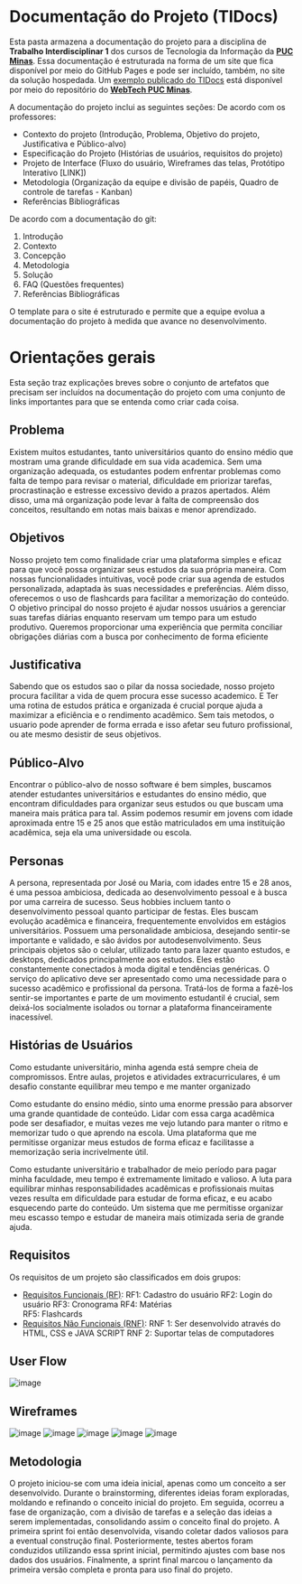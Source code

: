 # Documentação do Projeto (TIDocs)

Esta pasta armazena a documentação do projeto para a disciplina de **Trabalho Interdisciplinar 1** dos cursos de Tecnologia da Informação da **[PUC Minas](https://pucminas.br)**. Essa documentação é estruturada na forma de um site que fica disponível por meio do GitHub Pages e pode ser incluído, também, no site da solução hospedada. Um [exemplo publicado do TIDocs](https://webtech-puc-minas.github.io/ti1-template/) está disponível por meio do repositório do **[WebTech PUC Minas](https://github.com/webtech-pucminas)**.

A documentação do projeto inclui as seguintes seções:
De acordo com os professores:
- Contexto do projeto (Introdução, Problema, Objetivo do projeto, Justificativa e Público-alvo)
- Especificação do Projeto (Histórias de usuários, requisitos do projeto)
- Projeto de Interface (Fluxo do usuário, Wireframes das telas, Protótipo Interativo [LINK])
- Metodologia (Organização da equipe e divisão de papéis, Quadro de controle de tarefas - Kanban) 
- Referências Bibliográficas

De acordo com a documentação do git:
1. Introdução
2. Contexto
3. Concepção
4. Metodologia
5. Solução
6. FAQ (Questões frequentes)
7. Referências Bibliográficas

O template para o site é estruturado e permite que a equipe evolua a documentação do projeto à medida que avance no desenvolvimento.

# Orientações gerais

Esta seção traz explicações breves sobre o conjunto de artefatos que precisam ser incluídos na documentação do projeto com uma conjunto de links importantes para que se entenda como criar cada coisa. 

## Problema

Existem muitos estudantes, tanto universitários quanto do ensino médio que mostram uma grande dificuldade em sua vida academica. Sem uma organização adequada, os estudantes podem enfrentar problemas como falta de tempo para revisar o material, dificuldade em priorizar tarefas, procrastinação e estresse excessivo devido a prazos apertados. Além disso, uma má organização pode levar à falta de compreensão dos conceitos, resultando em notas mais baixas e menor aprendizado.


## Objetivos

Nosso projeto tem como finalidade criar uma plataforma simples e eficaz para que você possa organizar seus estudos da sua própria maneira. Com nossas funcionalidades intuitivas, você pode criar sua agenda de estudos personalizada, adaptada às suas necessidades e preferências. Além disso, oferecemos o uso de flashcards para facilitar a memorização do conteúdo.
O objetivo principal do nosso projeto é ajudar nossos usuários a gerenciar suas tarefas diárias enquanto reservam um tempo para um estudo produtivo. Queremos proporcionar uma experiência que permita conciliar obrigações diárias com a busca por conhecimento de forma eficiente


## Justificativa

Sabendo que os estudos sao o pilar da nossa sociedade, nosso projeto procura facilitar a vida de quem procura esse sucesso academico. E  Ter uma rotina de estudos prática e organizada é crucial porque ajuda a maximizar a eficiência e o rendimento acadêmico. Sem tais metodos, o usuario pode aprender de forma errada e isso afetar seu futuro profissional, ou ate mesmo desistir de seus objetivos.



## Público-Alvo

Encontrar o público-alvo de nosso software é bem simples, buscamos atender estudantes universitários e estudantes do ensino médio, que encontram dificuldades para organizar seus estudos ou que buscam uma maneira mais prática para tal. Assim podemos resumir em jovens com idade aproximada entre 15 e 25 anos que estão matriculados em uma instituição acadêmica, seja ela uma universidade ou escola.



## Personas

A persona, representada por José ou Maria, com idades entre 15 e 28 anos, é uma pessoa ambiciosa, dedicada ao desenvolvimento pessoal e à busca por uma carreira de sucesso. Seus hobbies incluem tanto o desenvolvimento pessoal quanto participar de festas. Eles buscam evolução acadêmica e financeira, frequentemente envolvidos em estágios universitários. Possuem uma personalidade ambiciosa, desejando sentir-se importante e validado, e são ávidos por autodesenvolvimento. Seus principais objetos são o celular, utilizado tanto para lazer quanto estudos, e desktops, dedicados principalmente aos estudos. Eles estão constantemente conectados à moda digital e tendências genéricas. O serviço do aplicativo deve ser apresentado como uma necessidade para o sucesso acadêmico e profissional da persona. Tratá-los de forma a fazê-los sentir-se importantes e parte de um movimento estudantil é crucial, sem deixá-los socialmente isolados ou tornar a plataforma financeiramente inacessível.



## Histórias de Usuários

Como estudante universitário, minha agenda está sempre cheia de compromissos. Entre aulas, projetos e atividades extracurriculares, é um desafio constante equilibrar meu tempo e me manter organizado

Como estudante do ensino médio, sinto uma enorme pressão para absorver uma grande quantidade de conteúdo. Lidar com essa carga acadêmica pode ser desafiador, e muitas vezes me vejo lutando para manter o ritmo e memorizar tudo o que aprendo na escola. Uma plataforma que me permitisse organizar meus estudos de forma eficaz e facilitasse a memorização seria incrivelmente útil.

Como estudante universitário e trabalhador de meio período para pagar minha faculdade, meu tempo é extremamente limitado e valioso. A luta para equilibrar minhas responsabilidades acadêmicas e profissionais muitas vezes resulta em dificuldade para estudar de forma eficaz, e eu acabo esquecendo parte do conteúdo. Um sistema que me permitisse organizar meu escasso tempo e estudar de maneira mais otimizada seria de grande ajuda.



## Requisitos

Os requisitos de um projeto são classificados em dois grupos:

- [Requisitos Funcionais (RF)](https://pt.wikipedia.org/wiki/Requisito_funcional):
RF1: Cadastro do usuário
RF2: Login do usuário
RF3: Cronograma 
RF4: Matérias   
RF5: Flashcards
- [Requisitos Não Funcionais (RNF)](https://pt.wikipedia.org/wiki/Requisito_n%C3%A3o_funcional):
RNF 1: Ser desenvolvido através do HTML, CSS e JAVA SCRIPT
RNF 2: Suportar telas de computadores




## User Flow

![image](https://github.com/ICEI-PUC-Minas-PMGES-TI/pmg-es-2024-1-ti1-2010200-agenda-de-estudos/assets/161332484/fd830bd1-3a0f-4197-b86a-c8a623a78c25)





## Wireframes
![image](https://github.com/ICEI-PUC-Minas-PMGES-TI/pmg-es-2024-1-ti1-2010200-agenda-de-estudos/assets/161332484/85800e1b-4849-4f50-bb80-ec65b4612a63)
![image](https://github.com/ICEI-PUC-Minas-PMGES-TI/pmg-es-2024-1-ti1-2010200-agenda-de-estudos/assets/161332484/052f991b-1a1e-467b-a4ca-11994173d1c4)
![image](https://github.com/ICEI-PUC-Minas-PMGES-TI/pmg-es-2024-1-ti1-2010200-agenda-de-estudos/assets/161332484/b5482e21-d959-419d-bc9d-84767f003290)
![image](https://github.com/ICEI-PUC-Minas-PMGES-TI/pmg-es-2024-1-ti1-2010200-agenda-de-estudos/assets/161332484/399656f7-8b05-4e7d-a736-c41342096ea4)
![image](https://github.com/ICEI-PUC-Minas-PMGES-TI/pmg-es-2024-1-ti1-2010200-agenda-de-estudos/assets/161332484/dfe76781-645f-4a1e-b38f-cde08b5dd6af)





## Metodologia

O projeto iniciou-se com uma ideia inicial, apenas como um conceito a ser desenvolvido. Durante o brainstorming, diferentes ideias foram exploradas, moldando e refinando o conceito inicial do projeto. Em seguida, ocorreu a fase de organização, com a divisão de tarefas e a seleção das ideias a serem implementadas, consolidando assim o conceito final do projeto. A primeira sprint foi então desenvolvida, visando coletar dados valiosos para a eventual construção final. Posteriormente, testes abertos foram conduzidos utilizando essa sprint inicial, permitindo ajustes com base nos dados dos usuários. Finalmente, a sprint final marcou o lançamento da primeira versão completa e pronta para uso final do projeto.


